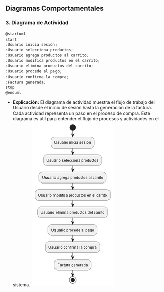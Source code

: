 ## Diagramas Comportamentales

### 3. Diagrama de Actividad
```js
@startuml
start
:Usuario inicia sesión;
:Usuario selecciona productos;
:Usuario agrega productos al carrito;
:Usuario modifica productos en el carrito;
:Usuario elimina productos del carrito;
:Usuario procede al pago;
:Usuario confirma la compra;
:Factura generada;
stop
@enduml
```
- **Explicación:** El diagrama de actividad muestra el flujo de trabajo del Usuario desde el inicio de sesión hasta la generación de la factura. Cada actividad representa un paso en el proceso de compra. Este diagrama es útil para entender el flujo de procesos y actividades en el sistema.
![Diagrama de actividad](Diagrama-3.png)